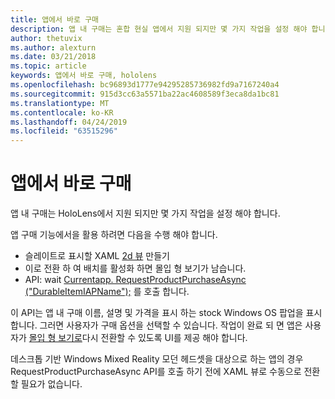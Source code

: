 ```yaml
---
title: 앱에서 바로 구매
description: 앱 내 구매는 혼합 현실 앱에서 지원 되지만 몇 가지 작업을 설정 해야 합니다.
author: thetuvix
ms.author: alexturn
ms.date: 03/21/2018
ms.topic: article
keywords: 앱에서 바로 구매, hololens
ms.openlocfilehash: bc96893d1777e94295285736982fd9a7167240a4
ms.sourcegitcommit: 915d3cc63a5571ba22ac4608589f3eca8da1bc81
ms.translationtype: MT
ms.contentlocale: ko-KR
ms.lasthandoff: 04/24/2019
ms.locfileid: "63515296"
---
```

# <a name="in-app-purchases"></a>앱에서 바로 구매

앱 내 구매는 HoloLens에서 지원 되지만 몇 가지 작업을 설정 해야 합니다.

앱 구매 기능에서을 활용 하려면 다음을 수행 해야 합니다.
* 슬레이트로 표시할 XAML [2d 뷰](app-views.md) 만들기
* 이로 전환 하 여 배치를 활성화 하면 몰입 형 보기가 남습니다.
* API: wait [Currentapp. RequestProductPurchaseAsync ("DurableItemIAPName");](https://docs.microsoft.com/uwp/api/windows.applicationmodel.store.currentapp#Windows_ApplicationModel_Store_CurrentApp_RequestProductPurchaseAsync_System_String_) 를 호출 합니다.

이 API는 앱 내 구매 이름, 설명 및 가격을 표시 하는 stock Windows OS 팝업을 표시 합니다. 그러면 사용자가 구매 옵션을 선택할 수 있습니다. 작업이 완료 되 면 앱은 사용자가 [몰입 형 보기로](app-views.md)다시 전환할 수 있도록 UI를 제공 해야 합니다.

데스크톱 기반 Windows Mixed Reality 모던 헤드셋을 대상으로 하는 앱의 경우 RequestProductPurchaseAsync API를 호출 하기 전에 XAML 뷰로 수동으로 전환할 필요가 없습니다.
